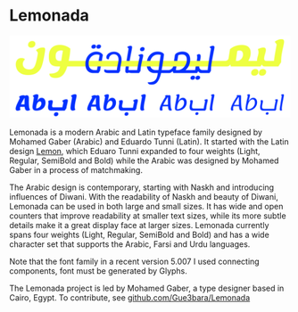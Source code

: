 # Lemonada

![Sample](documentation/sample.png)

Lemonada is a modern Arabic and Latin typeface family designed by Mohamed Gaber (Arabic) and Eduardo Tunni (Latin). 
It started with the Latin design [Lemon](https://www.google.com/fonts/specimen/Lemon), which Eduaro Tunni expanded to four weights (Light, Regular, SemiBold and Bold) while the Arabic was designed by Mohamed Gaber in a process of matchmaking.

The Arabic design is contemporary, starting with Naskh and introducing influences of Diwani. 
With the readability of Naskh and beauty of Diwani, Lemonada can be used in both large and small sizes. 
It has wide and open counters that improve readability at smaller text sizes, while its more subtle details make it a great display face at larger sizes.
Lemonada currently spans four weights (Light, Regular, SemiBold and Bold) and has a wide character set that supports the Arabic, Farsi and Urdu languages.

Note that the font family in a recent version 5.007 I used connecting components, font must be generated by Glyphs.

The Lemonada project is led by Mohamed Gaber, a type designer based in Cairo, Egypt. 
To contribute, see [github.com/Gue3bara/Lemonada](https://github.com/Gue3bara/Lemonada)
